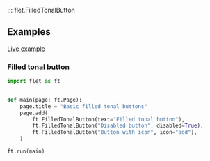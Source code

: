 ::: flet.FilledTonalButton

## Examples

[Live example](https://flet-controls-gallery.fly.dev/buttons/filledtonalbutton)

### Filled tonal button



```python
import flet as ft


def main(page: ft.Page):
    page.title = "Basic filled tonal buttons"
    page.add(
        ft.FilledTonalButton(text="Filled tonal button"),
        ft.FilledTonalButton("Disabled button", disabled=True),
        ft.FilledTonalButton("Button with icon", icon="add"),
    )

ft.run(main)
```
